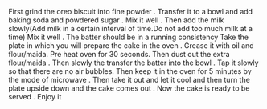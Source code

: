 First grind the oreo biscuit into fine powder .
Transfer it to a bowl and add baking soda and powdered sugar .
Mix it well .
Then add the milk slowly(Add milk in a certain interval of time.Do not add too much milk at a time)
Mix it well .
The batter should be in a running consistency
Take the plate in which you will prepare the cake in the oven .
Grease it with oil and flour/maida.
Pre heat oven for 30 seconds.
Then dust out the extra flour/maida . 
Then slowly the transfer the batter into the bowl . 
Tap it slowly so that there are no air bubbles.
Then keep it in the oven for 5 minutes by the mode of microwave .
Then take it out and let it cool and then turn the plate upside down and the cake comes out .
Now the cake is ready to be served .
Enjoy it 